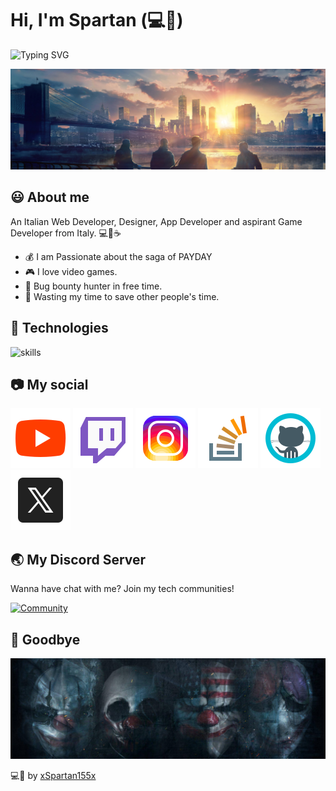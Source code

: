<link rel="stylesheet" href="./assets/css/style.css">

# Hi, I'm Spartan (💻💖)

![Typing SVG](https://readme-typing-svg.herokuapp.com?font=comfortaa&color=016EEA&size=24&width=500&lines=Frontend+Developer;App+Developer;Designer+in+free+time)

![](./assets/img/header.jpg)

## 😃 About me

An Italian Web Developer, Designer, App Developer and aspirant Game Developer from Italy. 💻💖☕

- 💰 I am Passionate about the saga of PAYDAY
- 🎮 I love video games.
- 🔏 Bug bounty hunter in free time.
- 🎯 Wasting my time to save other people's time.

## 🔧 Technologies

![skills](https://skillicons.dev/icons?i=html,css,js,php,bootstrap,wordpress,nodejs,npm,mysql,py,c,cpp,java,lua,discord,bots,discordjs,unity,github,gitlab,git,vscode,figma,ps,pr,ae,gmail,linux,ubuntu,kali,windows&theme=light)

## 📷 My social

[![](./assets/social/youtube.svg)](https://www.youtube.com/@xSpartan155x) [![](./assets/social/twitch.svg)](https://www.twitch.tv/xspartan155xlive) [![](./assets/social/instagram.svg)](https://www.instagram.com/xspartan155x/) [![](./assets/social/stack-overflow.svg)](https://stackoverflow.com/users/27729442/spartan) [![](./assets/social/github.svg)](https://github.com/xSpartan155x) [![](./assets/social/twitterx.svg)](https://x.com/xSpartan155x)

## 🌏 My Discord Server

Wanna have chat with me? Join my tech communities!

[![Community](https://discordapp.com/api/guilds/1130271410149937182/widget.png?style=banner2)](https://discord.gg/HW3HYUjaRw)

## 👋 Goodbye

![](./assets/img/footer.jpg)

💻💖 by [xSpartan155x](https://github.com/xSpartan155x)
